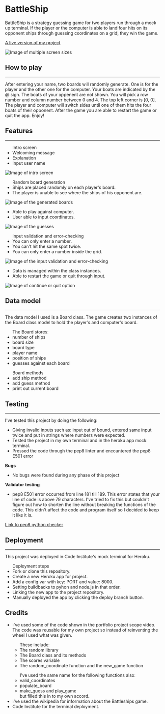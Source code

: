 # BattleShip

BattleShip is a strategy guessing game for two players run through a mock up terminal. 
If the player or the computer is able to land four hits on its opponent ships through guessing coordinates on a grid, they win the game. 

[A live version of my project](https://battles-ship.herokuapp.com/)

![Image of multiple screen sizes](images/rimages/multi%20devices.png)
## How to play
<hr>
After entering your name, two boards will randomly generate. One is for the player and the other one for the computer. Your boats are indicated by the @ sign. The boats of your oppenent are not shown. You will pick a row number and column number between 0 and 4. The top left corner is [0, 0]. The player and computer will switch sides until one of them hits the four boats of their opponent. After the game you are able to restart the game or quit the app. Enjoy!

## Features
<hr>
<ul> Intro screen
    <li> Welcoming message</li>
    <li> Explanation</li>
    <li> Input user name</li>
</ul>

![Image of intro screen](images/rimages/intro%20screen.png)

<ul> Random board generation
    <li> Ships are placed randomly on each player's board.</li>
    <li> The player is unable to see where the ships of his opponent are.</li>
</ul>

![Image of the generated boards](images/rimages/boards.png)

<ul>
    <li>Able to play against computer.</li>
    <li>User able to input coordinates.</li>
</ul>

![Image of the guesses](images/rimages/guesses.png)

<ul> Input validation and error-checking
    <li> You can only enter a number.</li>
    <li> You can't hit the same spot twice.</li>
    <li> You can only enter a number inside the grid.</li>
</ul>

![Image of the input validation and error-checking](images/rimages/input%20validation.png)

<ul>
    <li> Data is managed within the class instances.</li>
    <li> Able to restart the game or quit through input.</li>
</ul>

![Image of continue or quit option](images/rimages/quit%20or%20continue.png)

## Data model
<hr>
The data model I used is a Board class. The game creates two instances of the Board class model to hold the player's and computer's board.
<ul> The Board stores:
    <li> number of ships</li>
    <li> board size</li>
    <li> board type</li>
    <li> player name</li>
    <li> position of ships</li>
    <li> guesses against each board</li>
</ul>

<ul> Board methods
    <li> add ship method</li>
    <li> add guess method</li>
    <li> print out current board</li>
</ul>

## Testing
<hr>
I've tested this project by doing the following:
<ul>
    <li> Giving invalid inputs such as: input out of bound, entered same input twice and put in strings where numbers were expected.</li>
    <li> Tested the project in my own terminal and in the heroku app mock terminal.</li>
    <li> Pressed the code through the pep8 linter and encountered the pep8 E501 error</li>
</ul>

<strong>Bugs</strong>
<ul>
    <li> No bugs were found during any phase of this project</li>
</ul>

<strong>Validator testing</strong>
<ul>
    <li> pep8 E501 error occurred from line 181 till 189. This error states that your line of code is above 79 characters. I've tried to fix this but couldn't figure out how to shorten the line without breaking the functions of the code. This didn't affect the code and program itself so I decided to keep it like it is.</li>
</ul>

[Link to pep8 python checker](http://pep8online.com/)

## Deployment
<hr>
This project was deployed in Code Institute's mock terminal for Heroku.

<ul> Deployment steps
    <li> Fork or clone this repository.</li>
    <li> Create a new Heroku app for project.</li>
    <li> Add a config var with key: PORT and value: 8000.</li>
    <li> Setting buildbacks to pyhon and node.js in that order.</li>
    <li> Linking the new app to the project repository.</li>
    <li> Manually deployed the app by clicking the deploy branch button.</li>
</ul>

## Credits
<ul>
    <li> I've used some of the code shown in the portfolio project scope video. The code was reusable for my own project so instead of reinventing the wheel I used what was given.</li>
    <ul>These include: 
        <li>The random library</li>
        <li>The Board class and its methods</li>
        <li>The scores variable</li>
        <li>The random_coordinate function and the new_game function</li>
    </ul> 
    <ul>I've used the same name for the following functions also:
        <li>valid_coordinates</li>
        <li>populate_board</li>
        <li>make_guess and play_game</li> 
    but filled this in to my own accord.
    </ul>
    <li> I've used the wikipedia for information about the Battleships game.</li>
    <li> Code Institute for the terminal deployment.</li>


